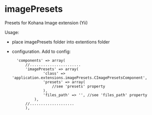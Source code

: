 imagePresets
============

Presets for Kohana Image extension (Yii)

Usage:
- place imagePresets folder into extentions folder
- configuration. Add to config:

	    'components' => array(
	    	//.......................
			'imagePresets' => array(
		            'class' => 'application.extensions.imagePresets.CImagePresetsComponent',
		            'presets' => array(
		             	//see 'presets' property
		            ),
					'files_path' => '', //see 'files_path' property
				),
			//....................
			),
			